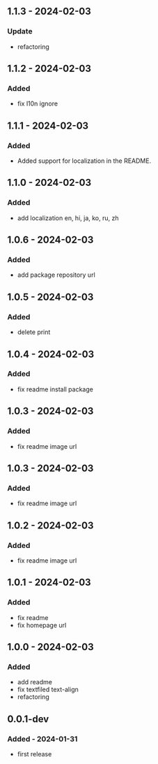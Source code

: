 ## 1.1.3 - 2024-02-03

### Update

- refactoring

## 1.1.2 - 2024-02-03

### Added

- fix l10n ignore

## 1.1.1 - 2024-02-03

### Added

- Added support for localization in the README.

## 1.1.0 - 2024-02-03

### Added

- add localization en, hi, ja, ko, ru, zh

## 1.0.6 - 2024-02-03

### Added

- add package repository url

## 1.0.5 - 2024-02-03

### Added

- delete print

## 1.0.4 - 2024-02-03

### Added

- fix readme install package

## 1.0.3 - 2024-02-03

### Added

- fix readme image url

## 1.0.3 - 2024-02-03

### Added

- fix readme image url

## 1.0.2 - 2024-02-03

### Added

- fix readme image url

## 1.0.1 - 2024-02-03

### Added

- fix readme
- fix homepage url

## 1.0.0 - 2024-02-03

### Added

- add readme
- fix textfiled text-align
- refactoring

## 0.0.1-dev

### Added - 2024-01-31

- first release
